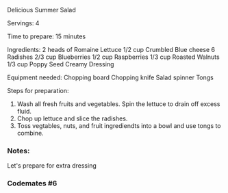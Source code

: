 Delicious Summer Salad

Servings: 
4

Time to prepare:
15 minutes

Ingredients:
2 heads of Romaine Lettuce
1/2 cup Crumbled Blue cheese
6 Radishes
2/3 cup Blueberries
1/2 cup Raspberries
1/3 cup Roasted Walnuts
1/3 cup Poppy Seed Creamy Dressing

Equipment needed:
Chopping board 
Chopping knife
Salad spinner
Tongs

Steps for preparation:
1. Wash all fresh fruits and vegetables. Spin the lettuce to drain off excess fluid.
2. Chop up lettuce and slice the radishes. 
3. Toss vegtables, nuts, and fruit ingrediendts into a bowl and use tongs to combine.



### Notes:

Let's prepare for extra dressing

### Codemates #6
